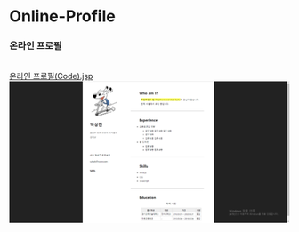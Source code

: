 # Online-Profile

<P CLASS=Hstyle0><h3>온라인 프로필</h3>
<br>
<a href =
     	"https://github.com/sahatk/Online-Profile/blob/main/Online-Profile.html">온라인 프로필(Code).jsp </a>
<br>
<img src = 
     	"https://github.com/sahatk/Online-Profile/blob/main/profile/Online-Profile.PNG">
<br>
